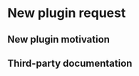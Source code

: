 # New plugin request

## New plugin motivation

<!-- Describe the reasons to create a new plugin and why it's not covered by the existing ones. -->

## Third-party documentation

<!-- Provide explanation and documentation links for the platform to integrate with. -->
